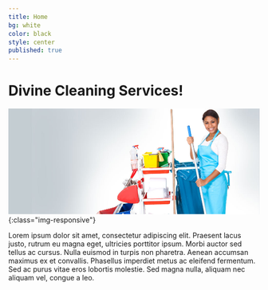 ```yaml
---
title: Home
bg: white
color: black
style: center
published: true
---
```


# Divine Cleaning Services!

![image-title-here](/img/h2.jpg){:class="img-responsive"}

Lorem ipsum dolor sit amet, consectetur adipiscing elit. Praesent lacus justo, rutrum eu magna eget, ultricies porttitor ipsum. Morbi auctor sed tellus ac cursus. Nulla euismod in turpis non pharetra. Aenean accumsan maximus ex et convallis. Phasellus imperdiet metus ac eleifend fermentum. Sed ac purus vitae eros lobortis molestie. Sed magna nulla, aliquam nec aliquam vel, congue a leo.
